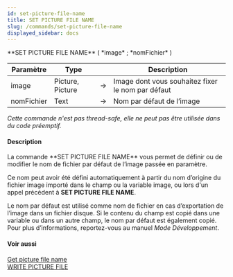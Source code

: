 ```yaml
---
id: set-picture-file-name
title: SET PICTURE FILE NAME
slug: /commands/set-picture-file-name
displayed_sidebar: docs
---
```


<!--REF #_command_.SET PICTURE FILE NAME.Syntax-->**SET PICTURE FILE NAME** ( *image* ; *nomFichier* )<!-- END REF-->
<!--REF #_command_.SET PICTURE FILE NAME.Params-->
| Paramètre | Type |  | Description |
| --- | --- | --- | --- |
| image | Picture, Picture | &#8594;  | Image dont vous souhaitez fixer le nom par défaut |
| nomFichier | Text | &#8594;  | Nom par défaut de l’image |

<!-- END REF-->

*Cette commande n'est pas thread-safe, elle ne peut pas être utilisée dans du code préemptif.*


#### Description 

<!--REF #_command_.SET PICTURE FILE NAME.Summary-->La commande **SET PICTURE FILE NAME** vous permet de définir ou de modifier le nom de fichier par défaut de l’image passée en paramètre.<!-- END REF-->

Ce nom peut avoir été défini automatiquement à partir du nom d’origine du fichier image importé dans le champ ou la variable image, ou lors d'un appel précédent à **SET PICTURE FILE NAME**. 

Le nom par défaut est utilisé comme nom de fichier en cas d’exportation de l’image dans un fichier disque. Si le contenu du champ est copié dans une variable ou dans un autre champ, le nom par défaut est également copié. Pour plus d’informations, reportez-vous au manuel *Mode Développement*. 

#### Voir aussi 

[Get picture file name](get-picture-file-name.md)  
[WRITE PICTURE FILE](write-picture-file.md)  